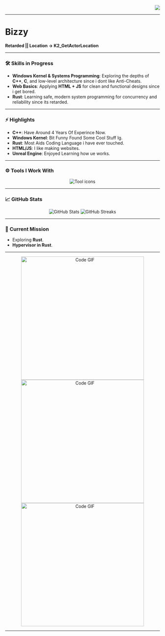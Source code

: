 
<div align="right">
  <img src="https://readme-typing-svg.demolab.com?font=Fira+Code&size=24&color=0DF6FF&width=700&lines=System-level+Architect.;1337+in+the+Making.;C%2B%2B+Fanatic.;Rust+Apprentice.;Windows+Kernel+Manipulator.;Breaking+Code+%3E+Fixing+Code.">
</div>

---

# Bizzy  

**Retarded || Location -> K2_GetActorLocation**

---

### 🛠️ **Skills in Progress**
- **Windows Kernel & Systems Programming**: Exploring the depths of **C++**, **C**, and low-level architecture since i dont like Anti-Cheats.  
- **Web Basics**: Applying **HTML + JS** for clean and functional designs since i get bored.  
- **Rust**: Learning safe, modern system programming for concurrency and reliability since its retarded.  

---

### ⚡ **Highlights**
- **C++**: Have Around 4 Years Of Experince Now.  
- **Windows Kernel**: Bit Funny Found Some Cool Stuff Ig.  
- **Rust**: Most Aids Coding Language i have ever touched.  
- **HTML/JS**: I like making websites.  
- **Unreal Engine**: Enjoyed Learning how ue works.  

---

### ⚙️ **Tools I Work With**
<p align="center">
  <img src="https://skillicons.dev/icons?i=cpp,c,rust,windows,html,linux,vscode,git,visualstudio," alt="Tool icons" />
</p>

---

### 📈 **GitHub Stats**
<p align="center">
  <img src="https://github-readme-stats.vercel.app/api?username=pasterbizzy&show_icons=true&hide_border=true&title_color=00ADB5&icon_color=F72585&text_color=eeeeee&bg_color=0d1117" alt="GitHub Stats">
  <img src="https://github-readme-streak-stats.herokuapp.com/?user=pasterbizzy&theme=tokyonight" alt="GitHub Streaks">
</p>

---

### 🎯 **Current Mission** 
- Exploring **Rust**.  
- **Hypervisor in Rust**.  

---

<div align="center">
  <img src="https://media1.tenor.com/m/pgJlN1XezjoAAAAd/programming-rust.gif" alt="Code GIF" width="400">
  <img src="https://media.discordapp.net/attachments/1172322950033182802/1200913355196600351/caption.gif?ex=67444177&is=6742eff7&hm=2e87a2d618199096759424099c4bd31311fe089830558ec96df1a16e2b4b0710&" alt="Code GIF" width="400">
  <img src="https://cdn.discordapp.com/attachments/1187896427410632815/1307651715905884170/retuahhh.gif?ex=67444f90&is=6742fe10&hm=70e790d0725828ea60e20a324bb224a349c52ae614f98ec6ff7d423e595dd181&" alt="Code GIF" width="400">
</div>

---

